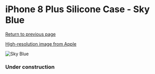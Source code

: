 # iPhone 8 Plus Silicone Case - Sky Blue

[Return to previous page](/iphone_7)

[High-resolution image from Apple](https://store.storeimages.cdn-apple.com/8756/as-images.apple.com/is/MRR92?wid=4500&hei=4500&fmt=png)

<div style="width: 384px"><img src="/everypreview/MRR92.png" alt="Sky Blue"></div>

### Under construction

